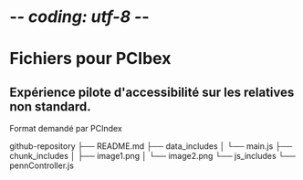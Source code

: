 # -*- coding: utf-8 -*-

# Fichiers pour PCIbex

## Expérience pilote d'accessibilité sur les relatives non standard.

Format demandé par PCIndex

github-repository
├── README.md
├── data_includes
│   └── main.js
├── chunk_includes
│   ├── image1.png
│   └── image2.png
└── js_includes
    └── pennController.js
